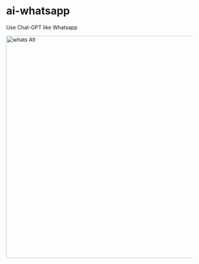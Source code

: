 # ai-whatsapp

Use Chat-GPT like Whatsapp

<img width="600px" src="https://github.com/github-009/ai-whatsapp/blob/main/ai-whatsapp-app/0-screenshots/single-page-ui.png" alt="whats Alt" title="Optional whats">


